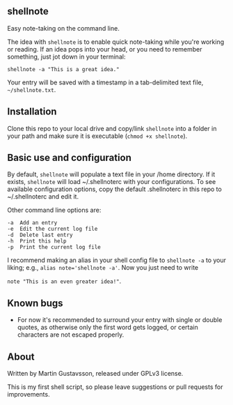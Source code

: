 ## shellnote

Easy note-taking on the command line.

The idea with `shellnote` is to enable quick note-taking while you're working or reading. If an idea pops into your head, or you need to remember something, just jot down in your terminal:

`shellnote -a "This is a great idea."`

Your entry will be saved with a timestamp in a tab-delimited text file, `~/shellnote.txt`.

## Installation

Clone this repo to your local drive and copy/link `shellnote` into a folder in your path and make sure it is executable (`chmod +x shellnote`).

## Basic use and configuration

By default, `shellnote` will populate a text file in your /home directory. If it exists, `shellnote` will load ~/.shellnoterc with your configurations. To see available configuration options, copy the default .shellnoterc in this repo to ~/.shellnoterc and edit it.

Other command line options are:

	-a	Add an entry
	-e	Edit the current log file
	-d	Delete last entry
	-h	Print this help
	-p	Print the current log file

I recommend making an alias in your shell config file to `shellnote -a` to your liking; e.g., `alias note='shellnote -a'`. Now you just need to write

 `note "This is an even greater idea!"`.

## Known bugs

* For now it's recommended to surround your entry with single or double quotes, as otherwise only the first word gets logged, or certain characters are not escaped properly.

## About
Written by Martin Gustavsson, released under GPLv3 license. 

This is my first shell script, so please leave suggestions or pull requests for improvements.
